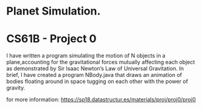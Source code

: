 # Planet Simulation.
# CS61B - Project 0

I have written a program simulating the motion of N objects in a plane,accounting for the gravitational forces mutually affecting each object as demonstrated by Sir Isaac Newton’s Law of Universal Gravitation.
In brief, I have created a program NBody.java that draws an animation of bodies floating around in space tugging on each other with the power of gravity.

for more information: https://sp18.datastructur.es/materials/proj/proj0/proj0
